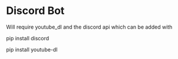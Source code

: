 # Discord Bot
Will require youtube_dl and the discord api which can be added with

pip install discord

pip install youtube-dl
